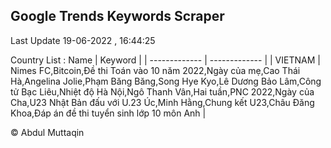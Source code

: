 

## Google Trends Keywords Scraper 
 
Last Update 19-06-2022 , 16:44:25

Country List :
 Name  | Keyword |
| ------------- | ------------- |
| VIETNAM | Nimes FC,Bitcoin,Đề thi Toán vào 10 năm 2022,Ngày của mẹ,Cao Thái Hà,Angelina Jolie,Phạm Băng Băng,Song Hye Kyo,Lê Dương Bảo Lâm,Công tử Bạc Liêu,Nhiệt độ Hà Nội,Ngô Thanh Vân,Hai tuần,PNC 2022,Ngày của Cha,U23 Nhật Bản đấu với U.23 Úc,Minh Hằng,Chung kết U23,Châu Đăng Khoa,Đáp án đề thi tuyển sinh lớp 10 môn Anh |



© Abdul Muttaqin 
